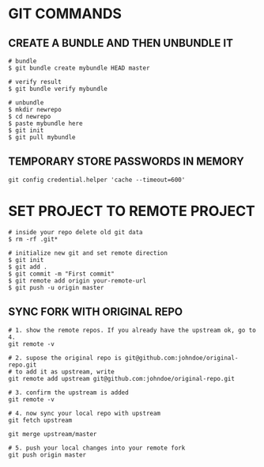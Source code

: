 # GIT COMMANDS

## CREATE A BUNDLE AND THEN UNBUNDLE IT

```
# bundle
$ git bundle create mybundle HEAD master

# verify result
$ git bundle verify mybundle

# unbundle
$ mkdir newrepo
$ cd newrepo
$ paste mybundle here
$ git init
$ git pull mybundle
```

## TEMPORARY STORE PASSWORDS IN MEMORY

```
git config credential.helper 'cache --timeout=600'
```

# SET PROJECT TO REMOTE PROJECT

```
# inside your repo delete old git data
$ rm -rf .git*

# initialize new git and set remote direction
$ git init
$ git add .
$ git commit -m "First commit"
$ git remote add origin your-remote-url
$ git push -u origin master
```

## SYNC FORK WITH ORIGINAL REPO

```
# 1. show the remote repos. If you already have the upstream ok, go to 4.
git remote -v

# 2. supose the original repo is git@github.com:johndoe/original-repo.git
# to add it as upstream, write
git remote add upstream git@github.com:johndoe/original-repo.git

# 3. confirm the upstream is added
git remote -v

# 4. now sync your local repo with upstream
git fetch upstream

git merge upstream/master

# 5. push your local changes into your remote fork
git push origin master
```
